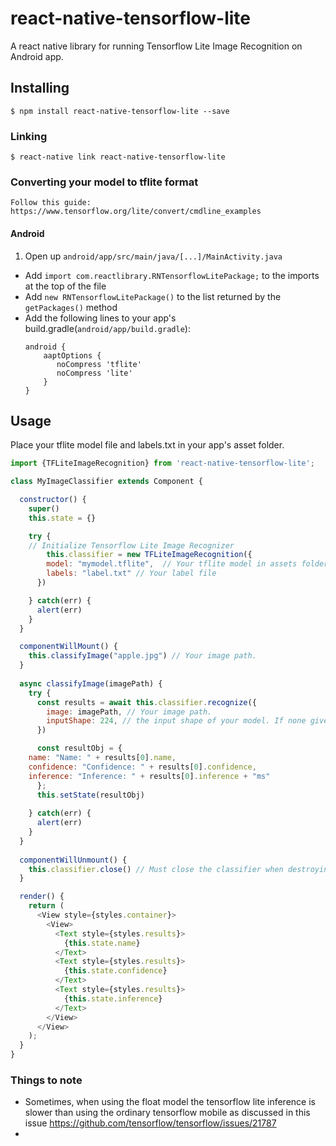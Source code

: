
# react-native-tensorflow-lite

A react native library for running Tensorflow Lite Image Recognition on Android app.


## Installing

`$ npm install react-native-tensorflow-lite --save`

### Linking

`$ react-native link react-native-tensorflow-lite`

### Converting your model to tflite format

`Follow this guide: https://www.tensorflow.org/lite/convert/cmdline_examples`

#### Android

1. Open up `android/app/src/main/java/[...]/MainActivity.java`
  - Add `import com.reactlibrary.RNTensorflowLitePackage;` to the imports at the top of the file
  - Add `new RNTensorflowLitePackage()` to the list returned by the `getPackages()` method
  - Add the following lines to your app's build.gradle(`android/app/build.gradle`):
  	```
  	android {
		aaptOptions {
		   noCompress 'tflite'
		   noCompress 'lite'
		}
	}
  	```

## Usage
Place your tflite model file and labels.txt in your app's asset folder. 

```javascript
import {TFLiteImageRecognition} from 'react-native-tensorflow-lite';

class MyImageClassifier extends Component {

  constructor() {
    super()
    this.state = {}

    try {
	// Initialize Tensorflow Lite Image Recognizer
        this.classifier = new TFLiteImageRecognition({
        model: "mymodel.tflite",  // Your tflite model in assets folder.
        labels: "label.txt" // Your label file
      })

    } catch(err) {
      alert(err)
    }
  }

  componentWillMount() {
	this.classifyImage("apple.jpg") // Your image path.
  }
  
  async classifyImage(imagePath) {
	try {
      const results = await this.classifier.recognize({
        image: imagePath, // Your image path.
        inputShape: 224, // the input shape of your model. If none given, it will be default to 224.
      })

      const resultObj = {
	name: "Name: " + results[0].name,  
	confidence: "Confidence: " + results[0].confidence, 
	inference: "Inference: " + results[0].inference + "ms"
      };
      this.setState(resultObj)
		
    } catch(err) {
      alert(err)
    }   
  }
  
  componentWillUnmount() {
    this.classifier.close() // Must close the classifier when destroying or unmounting component to release object.
  }

  render() {
    return (
      <View style={styles.container}>
        <View>
          <Text style={styles.results}>
            {this.state.name}
          </Text>
          <Text style={styles.results}>
            {this.state.confidence}
          </Text>
          <Text style={styles.results}>
            {this.state.inference}
          </Text>
        </View>
      </View>
    );
  }
}
```

### Things to note

- Sometimes, when using the float model the tensorflow lite inference is slower than using the ordinary tensorflow mobile as discussed in this issue https://github.com/tensorflow/tensorflow/issues/21787
- 
